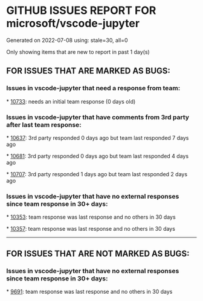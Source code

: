 
# GITHUB ISSUES REPORT FOR microsoft/vscode-jupyter


Generated on 2022-07-08 using: stale=30, all=0


Only showing items that are new to report in past 1 day(s)


## FOR ISSUES THAT ARE MARKED AS BUGS:


### Issues in vscode-jupyter that need a response from team:


\* [10733](https://github.com/microsoft/vscode-jupyter/issues/10733 "Interactive Window Hot Exit"): needs an initial team response (0 days old)

### Issues in vscode-jupyter that have comments from 3rd party after last team response:


\* [10637](https://github.com/microsoft/vscode-jupyter/issues/10637 "Remote jupyterhub kernel fails to launch: &quot;waiting for kernel to be idle&quot;"): 3rd party responded 0 days ago but team last responded 7 days ago

\* [10681](https://github.com/microsoft/vscode-jupyter/issues/10681 "failing connecting kernel for jupyter notebook"): 3rd party responded 0 days ago but team last responded 4 days ago

\* [10707](https://github.com/microsoft/vscode-jupyter/issues/10707 "Kernel issues with login shells on remote SSH"): 3rd party responded 1 days ago but team last responded 2 days ago

### Issues in vscode-jupyter that have no external responses since team response in 30+ days:


\* [10353](https://github.com/microsoft/vscode-jupyter/issues/10353 "Dataframe Intellisense: no auto complete after groupby "): team response was last response and no others in 30 days

\* [10357](https://github.com/microsoft/vscode-jupyter/issues/10357 "Raw code cells should not execute"): team response was last response and no others in 30 days

---

## FOR ISSUES THAT ARE NOT MARKED AS BUGS:


### Issues in vscode-jupyter that have no external responses since team response in 30+ days:


\* [9691](https://github.com/microsoft/vscode-jupyter/issues/9691 "python.envFile is not respected"): team response was last response and no others in 30 days
